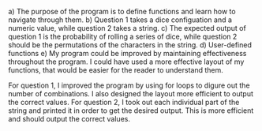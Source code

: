 a) The purpose of the program is to define functions and learn how to navigate through them. 
b) Question 1 takes a dice configuation and a numeric value, while question 2 takes a string. 
c) The expected output of question 1 is the probability of rolling a series of dice, while question 2 should be the permutations of the characters in the string. 
d) User-defined functions
e) My program could be improved by maintaining effectiveness throughout the program. I could have used a more effective layout of my functions, that would be easier for the reader to understand them. 


For question 1, I improved the program by using for loops to digure out the number of combinations. I also designed the layout more efficient to output the correct values.
For question 2, I took out each individual part of the string and printed it in order to get the desired output. This is more efficient and should output the correct values. 

